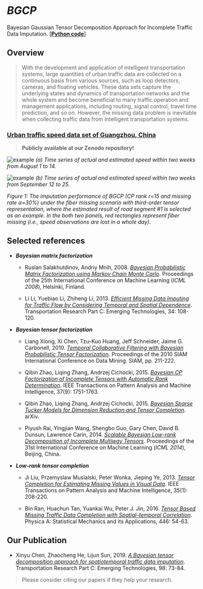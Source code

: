 # *BGCP*

Bayesian Gaussian Tensor Decomposition Approach for Incomplete Traffic Data Imputation. [[**Python code**](https://github.com/xinychen/transdim)]

## Overview

>With the development and application of intelligent transportation systems, large quantities of urban traffic data are collected on a continuous basis from various sources, such as loop detectors, cameras, and floating vehicles. These data sets capture the underlying states and dynamics of transportation networks and the whole system and become beneficial to many traffic operation and management applications, including routing, signal control, travel time prediction, and so on. However, the missing data problem is inevitable when collecting traffic data from intelligent transportation systems.

### [Urban traffic speed data set of Guangzhou, China](https://doi.org/10.5281/zenodo.1205228)

>**Publicly available at our Zenodo repository!**

![example](https://github.com/xinychen/transdim/blob/master/images/estimated_series1.png)
  *(a) Time series of actual and estimated speed within two weeks from August 1 to 14.*

![example](https://github.com/xinychen/transdim/blob/master/images/estimated_series2.png)
  *(b) Time series of actual and estimated speed within two weeks from September 12 to 25.*

*Figure 1: The imputation performance of BGCP (CP rank r=15 and missing rate α=30%) under the fiber missing scenario with third-order tensor representation, where the estimated result of road segment #1 is selected as an example. In the both two panels, red rectangles represent fiber missing (i.e., speed observations are lost in a whole day).*

## Selected references

- ***Bayesian matrix factorization***

  - Ruslan Salakhutdinov, Andriy Mnih, 2008. [*Bayesian Probabilistic Matrix Factorization using Markov Chain Monte Carlo*](https://www.cs.toronto.edu/~amnih/papers/bpmf.pdf). Proceedings of the 25th International Conference on Machine Learning (*ICML 2008*), Helsinki, Finland.

  - Li Li, Yuebiao Li, Zhiheng Li, 2013. [*Efficient Missing Data Imputing for Traffic Flow by Considering Temporal and Spatial Dependence*](https://doi.org/10.1016/j.trc.2013.05.008). Transportation Research Part C: Emerging Technologies, 34: 108-120.

- ***Bayesian tensor factorization***

  - Liang Xiong, Xi Chen, Tzu-Kuo Huang, Jeff Schneider, Jaime G. Carbonell, 2010. [*Temporal Collaborative Filtering with Bayesian Probabilistic Tensor Factorization*](https://www.cs.cmu.edu/~jgc/publication/PublicationPDF/Temporal_Collaborative_Filtering_With_Bayesian_Probabilidtic_Tensor_Factorization.pdf). Proceedings of the 2010 SIAM International Conference on Data Mining. SIAM, pp. 211-222.

  - Qibin Zhao, Liqing Zhang, Andrzej Cichocki, 2015. [*Bayesian CP Factorization of Incomplete Tensors with Automatic Rank Determination*](https://doi.org/10.1109/TPAMI.2015.2392756). IEEE Transactions on Pattern Analysis and Machine Intelligence, 37(9): 1751-1763.

  - Qibin Zhao, Liqing Zhang, Andrzej Cichocki, 2015. [*Bayesian Sparse Tucker Models for Dimension Reduction and Tensor Completion*](https://arxiv.org/pdf/1505.02343.pdf). arXiv.

  - Piyush Rai, Yingjian Wang, Shengbo Guo, Gary Chen, David B. Dunsun,	Lawrence Carin, 2014. [*Scalable Bayesian Low-rank Decomposition of Incomplete Multiway Tensors*](http://people.ee.duke.edu/~lcarin/mpgcp.pdf). Proceedings of the 31st International Conference on Machine Learning (*ICML 2014*), Beijing, China.

- ***Low-rank tensor completion***

  - Ji Liu, Przemyslaw Musialski, Peter Wonka, Jieping Ye, 2013. [*Tensor Completion for Estimating Missing Values in Visual Data*](https://doi.org/10.1109/TPAMI.2012.39). IEEE Transactions on Pattern Analysis and Machine Intelligence, 35(1): 208-220.

  - Bin Ran, Huachun Tan, Yuankai Wu, Peter J. Jin, 2016. [*Tensor Based Missing Traffic Data Completion with Spatial–temporal Correlation*](https://doi.org/10.1016/j.physa.2015.09.105). Physica A: Statistical Mechanics and its Applications, 446: 54-63.

## Our Publication

  - Xinyu Chen, Zhaocheng He, Lijun Sun, 2019. [*A Bayesian tensor decomposition approach for spatiotemporal traffic data imputation*](https://doi.org/10.1016/j.trc.2018.11.003). Transportation Research Part C: Emerging Technologies, 98: 73-84.

>Please consider citing our papers if they help your research.
